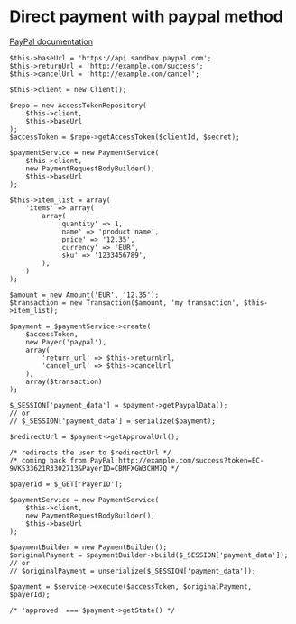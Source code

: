 Direct payment with paypal method
=================================

[PayPal documentation](https://developer.paypal.com/docs/api/#create-a-payment)

    $this->baseUrl = 'https://api.sandbox.paypal.com';
    $this->returnUrl = 'http://example.com/success';
    $this->cancelUrl = 'http://example.com/cancel';

    $this->client = new Client();

    $repo = new AccessTokenRepository(
        $this->client,
        $this->baseUrl
    );
    $accessToken = $repo->getAccessToken($clientId, $secret);

    $paymentService = new PaymentService(
        $this->client,
        new PaymentRequestBodyBuilder(),
        $this->baseUrl
    );

    $this->item_list = array(
        'items' => array(
            array(
                'quantity' => 1,
                'name' => 'product name',
                'price' => '12.35',
                'currency' => 'EUR',
                'sku' => '1233456789',
            ),
        )
    );

    $amount = new Amount('EUR', '12.35');
    $transaction = new Transaction($amount, 'my transaction', $this->item_list);

    $payment = $paymentService->create(
        $accessToken,
        new Payer('paypal'),
        array(
            'return_url' => $this->returnUrl,
            'cancel_url' => $this->cancelUrl
        ),
        array($transaction)
    );

    $_SESSION['payment_data'] = $payment->getPaypalData();
    // or
    // $_SESSION['payment_data'] = serialize($payment);

    $redirectUrl = $payment->getApprovalUrl();

    /* redirects the user to $redirectUrl */
    /* coming back from PayPal http://example.com/success?token=EC-9VK533621R3302713&PayerID=CBMFXGW3CHM7Q */

    $payerId = $_GET['PayerID'];

    $paymentService = new PaymentService(
        $this->client,
        new PaymentRequestBodyBuilder(),
        $this->baseUrl
    );

    $paymentBuilder = new PaymentBuilder();
    $originalPayment = $paymentBuilder->build($_SESSION['payment_data']);
    // or
    // $originalPayment = unserialize($_SESSION['payment_data']);

    $payment = $service->execute($accessToken, $originalPayment, $payerId);

    /* 'approved' === $payment->getState() */

